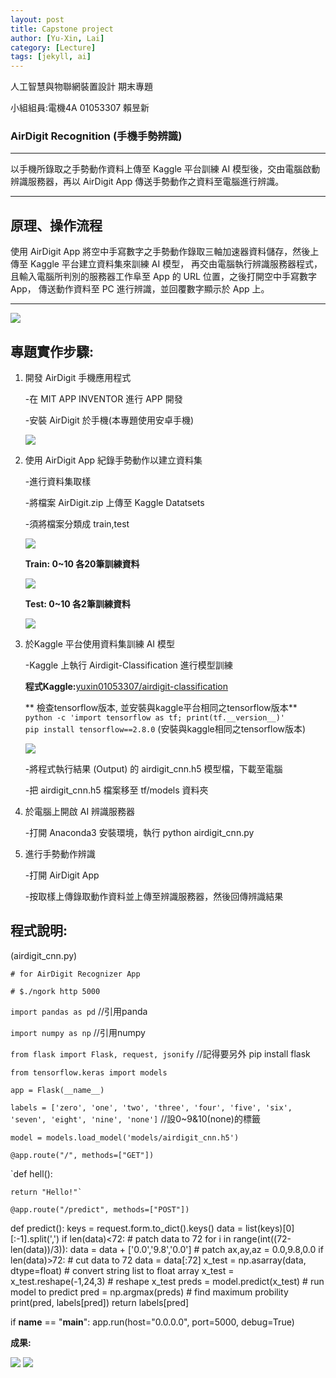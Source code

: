 ```yaml
---
layout: post
title: Capstone project
author: [Yu-Xin, Lai]
category: [Lecture]
tags: [jekyll, ai]
---
```


⼈⼯智慧與物聯網裝置設計 期末專題

小組組員:電機4A 01053307 賴昱新

### AirDigit Recognition (手機手勢辨識)

---

以手機所錄取之手勢動作資料上傳至 Kaggle 平台訓練 AI 模型後，交由電腦啟動辨識服務器，再以 AirDigit App 傳送手勢動作之資料至電腦進行辨識。

---

## 原理、操作流程
使用 AirDigit App 將空中手寫數字之手勢動作錄取三軸加速器資料儲存，然後上傳至 Kaggle 平台建立資料集來訓練 AI 模型，
再交由電腦執行辨識服務器程式，且輸入電腦所判別的服務器工作阜至 App 的 URL 位置，之後打開空中手寫數字 App， 傳送動作資料至 PC 進行辨識，並回覆數字顯示於 App 上。

---

 ![](https://github.com/YSlai01053307/AI-course/blob/gh-pages/圖片1.png?raw=true)

## 專題實作步驟:
1. 開發 AirDigit 手機應用程式

    -在 MIT APP INVENTOR 進行 APP 開發
    
    -安裝 AirDigit 於手機(本專題使用安卓手機)
    
    ![](https://github.com/YSlai01053307/AI-course/blob/gh-pages/14.jpg?raw=true)
    
2. 使用 AirDigit App 紀錄手勢動作以建立資料集

    -進行資料集取樣
    
    -將檔案 AirDigit.zip 上傳至 Kaggle Datatsets
    
    -須將檔案分類成 train,test
    
    ![](https://github.com/YSlai01053307/AI-course/blob/gh-pages/2.png?raw=true)
    
    **Train: 0~10 各20筆訓練資料**<br /> 
    
    ![](https://github.com/YSlai01053307/AI-course/blob/gh-pages/13.png?raw=true)
    
    **Test: 0~10 各2筆訓練資料**<br />
    
    ![](https://github.com/YSlai01053307/AI-course/blob/gh-pages/12.png?raw=true)
    
3. 於Kaggle 平台使用資料集訓練 AI 模型

    -Kaggle 上執行 Airdigit-Classification 進行模型訓練
    
    **程式Kaggle:**[yuxin01053307/airdigit-classification](https://www.kaggle.com/code/yuxin01053307/airdigit-classification)

    ** 檢查tensorflow版本, 並安裝與kaggle平台相同之tensorflow版本**<br>
    `python -c 'import tensorflow as tf; print(tf.__version__)'`<br />
    `pip install tensorflow==2.8.0` (安裝與kaggle相同之tensorflow版本)<br />

    ![](https://github.com/YSlai01053307/AI-course/blob/gh-pages/1.png?raw=true)

    
    -將程式執行結果 (Output) 的 airdigit_cnn.h5 模型檔，下載至電腦
    
    -把 airdigit_cnn.h5 檔案移至 tf/models 資料夾
    
4. 於電腦上開啟 AI 辨識服務器

    -打開 Anaconda3 安裝環境，執行 python airdigit_cnn.py

5. 進行手勢動作辨識
   
   -打開 AirDigit App
   
   -按取樣上傳錄取動作資料並上傳至辨識服務器，然後回傳辨識結果
 
## 程式說明:

(airdigit_cnn.py)

`# for AirDigit Recognizer App`

`# $./ngork http 5000` 

`import pandas as pd` //引用panda

`import numpy as np`  //引用numpy

`from flask import Flask, request, jsonify` //記得要另外 pip install flask
 
`from tensorflow.keras import models`

`app = Flask(__name__)`

`labels = ['zero', 'one', 'two', 'three', 'four', 'five', 'six', 'seven', 'eight', 'nine', 'none']` //設0~9&10(none)的標籤

`model = models.load_model('models/airdigit_cnn.h5')`
	
`@app.route("/", methods=["GET"])`

`def hell():

    return "Hello!"`
	
`@app.route("/predict", methods=["POST"])`

def predict():
    keys = request.form.to_dict().keys()
    data = list(keys)[0][:-1].split(',')
    if len(data)<72: # patch data to 72
        for i in range(int((72-len(data))/3)):
            data = data + ['0.0','9.8','0.0'] # patch ax,ay,az = 0.0,9.8,0.0
    if len(data)>72: # cut data to 72 
       data = data[:72]
    x_test = np.asarray(data, dtype=float) # convert string list to float array
    x_test = x_test.reshape(-1,24,3) # reshape x_test
    preds = model.predict(x_test) # run model to predict
    pred = np.argmax(preds) # find maximum probility
    print(pred, labels[pred])
    return labels[pred]

if __name__ == "__main__":
    app.run(host="0.0.0.0", port=5000, debug=True)



**成果:**

![](https://github.com/YSlai01053307/AI-course/blob/gh-pages/11.jpg?raw=true)
![](https://github.com/YSlai01053307/AI-course/blob/gh-pages/10.jpg?raw=true)
